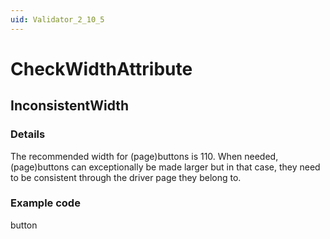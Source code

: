 ```yaml
---
uid: Validator_2_10_5
---
```


# CheckWidthAttribute

## InconsistentWidth

<!-- Description, Properties, ... sections are auto-generated. -->
<!-- REPLACE ME AUTO-GENERATION -->

### Details

The recommended width for (page)buttons is 110.
When needed, (page)buttons can exceptionally be made larger but in that case, they need to be consistent through the driver page they belong to.

### Example code

<Type width="110">button</Type>
